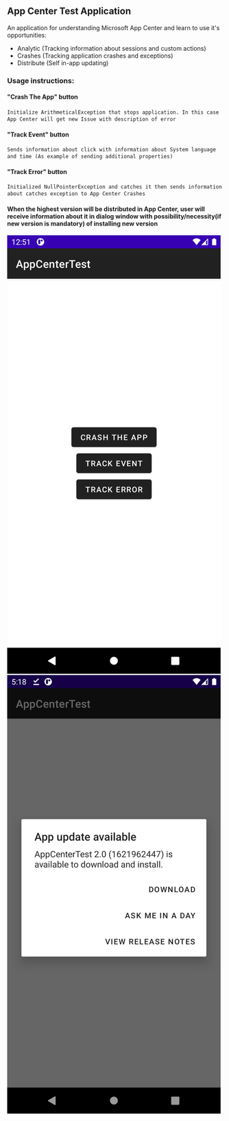 ## App Center Test Application

An application for understanding Microsoft App Center and learn to use it's opportunities:
* Analytic (Tracking information about sessions and custom actions)
* Crashes (Tracking application crashes and exceptions)
* Distribute (Self in-app updating)

### Usage instructions:
  #### "Crash The App" button
    Initialize ArithmeticalException that stops application. In this case App Center will get new Issue with description of error

  #### "Track Event" button
    Sends information about click with information about System language and time (As example of sending additional properties)

  #### "Track Error" button
    Initialized NullPointerException and catches it then sends information about catches exception to App Center Crashes

#### When the highest version will be distributed in App Center, user will receive information about it in dialog window with possibility/necessity(if new version is mandatory) of installing new version

![interface](https://github.com/Dkuriab/AppCenterTest/blob/master/screenshots/Screenshot_20210530_035141.png)
![update](https://github.com/Dkuriab/AppCenterTest/blob/master/screenshots/Screenshot_20210525_201804.png)
